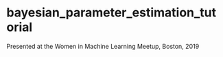 # bayesian_parameter_estimation_tutorial

Presented at the Women in Machine Learning Meetup, Boston, 2019
